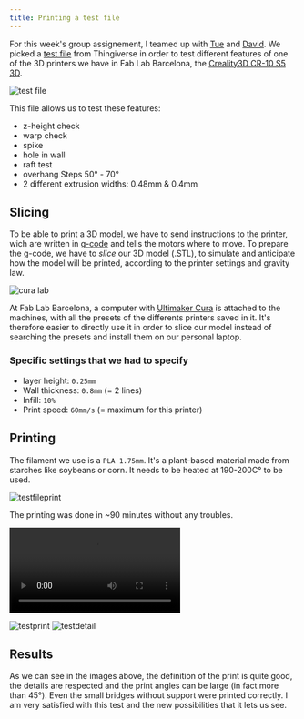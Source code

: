 ```yaml
---
title: Printing a test file
---
```



For this week's group assignement, I teamed up with [Tue](https://fabacademy.org/2020/labs/barcelona/students/tue-ngo/) and [David](https://fabacademy.org/2020/labs/barcelona/students/david-prieto/). We picked a [test file](https://www.thingiverse.com/thing:1363023) from Thingiverse in order to test different features of one of the 3D printers we have in Fab Lab Barcelona, the [Creality3D CR-10 S5 3D](https://www.creality3d.shop/products/creality-cr-10s-s5-3d-printer-diy-kit-large-printing-size-500x500x500mm).

![test file](testfilecad.jpeg)

This file allows us to test these features:

- z-height check
- warp check
- spike
- hole in wall
- raft test
- overhang Steps 50° - 70°
- 2 different extrusion widths: 0.48mm & 0.4mm

## Slicing

To be able to print a 3D model, we have to send instructions to the printer, wich are written in [g-code](https://en.wikipedia.org/wiki/G-code) and tells the motors where to move.
To prepare the g-code, we have to *slice* our 3D model (.STL), to simulate and anticipate how the model will be printed, according to the printer settings and gravity law.

![cura lab](cura-lab.JPG)

At Fab Lab Barcelona, a computer with [Ultimaker Cura](https://ultimaker.com/software/ultimaker-cura) is attached to the machines, with all the presets of the differents printers saved in it. It's therefore easier to directly use it in order to slice our model instead of searching the presets and install them on our personal laptop.

### Specific settings that we had to specify

- layer height: `0.25mm`
- Wall thickness: `0.8mm` (= 2 lines)
- Infill: `10%`
- Print speed: `60mm/s` (= maximum for this printer)

## Printing

The filament we use is a `PLA 1.75mm`. It's a plant-based material made from starches like soybeans or corn. It needs to be heated at 190-200C° to be used.

![testfileprint](testfileprint.JPG)

The printing was done in ~90 minutes without any troubles.

<video><source src="print-test.mp4"></video>

![testprint](testprint.JPG)
![testdetail](testdetail.JPG)

## Results

As we can see in the images above, the definition of the print is quite good, the details are respected and the print angles can be large (in fact more than 45°). Even the small bridges without support were printed correctly. I am very satisfied with this test and the new possibilities that it lets us see.